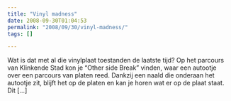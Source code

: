```yaml
---
title: "Vinyl madness"
date: 2008-09-30T01:04:53
permalink: "2008/09/30/vinyl-madness/"
tags: []

---
```

Wat is dat met al die vinylplaat toestanden de laatste tijd? Op het parcours van Klinkende Stad kon je “Other side Break” vinden, waar een autootje over een parcours van platen reed. Dankzij een naald die onderaan het autootje zit, blijft het op de platen en kan je horen wat er op de plaat staat. Dit \[…\]
